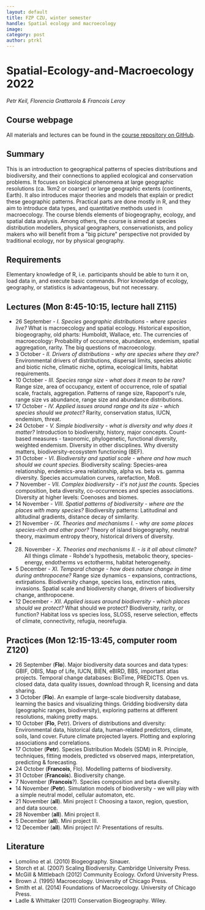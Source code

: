 ```yaml
---
layout: default
title: FZP CZU, winter semester
handle: Spatial ecology and macroecology
image:
category: post
author: ptrkl
---
```


# Spatial-Ecology-and-Macroecology 2022

*Petr Keil, Florencia Grattarola & Francois Leroy*


## Course webpage

All materials and lectures can be found in the [course repository on GitHub](https://github.com/petrkeil/Spatial-Ecology-and-Macroecology).

## Summary

This is an introduction to geographical patterns of species distributions and biodiversity, and their connections to applied ecological and conservation problems. It focuses on biological phenomena at large geographic resolutions (ca. 1km2 or coarser) or large geographic extents (continents, Earth). It also introduces major theories and models that explain or predict these geographic patterns. Practical parts are done mostly in R, and they aim to introduce data types, and quantitative methods used in macroecology. The course blends elements of biogeography, ecology, and spatial data analysis. Among others, the course is aimed at species distribution modellers, physical geographers, conservationists, and policy makers who will benefit from a "big picture" perspective not provided by traditional ecology, nor by physical geography.

## Requirements

Elementary knowledge of R, i.e. participants should be able to turn it on, load data in, and execute basic commands. Prior knowledge of ecology, geography, or statistics is advantageous, but not necessary.

## Lectures (Mon 8:45-10:15, lecture hall Z115)

- 26 September - *I. Species geographic distributions - where species live?* What is macroecology and spatial ecology. Historical exposition, biogeography, old pharts: Humboldt, Wallace, etc. The currencies of macroecology: Probability of occurrence, abundance, endemism, spatial aggregation, rarity. The big questions of macroecology.
- 3 October - *II. Drivers of distributions - why are species where they are?* Environmental drivers of distributions, dispersal limits, species abiotic and biotic niche, climatic niche, optima, ecological limits, habitat requirements.
- 10 October - *III. Species range size - what does it mean to be rare?* Range size, area of occupancy, extent of occurrence, role of spatial scale, fractals, aggregation. Patterns of range size, Rapoport's rule, range size vs abundance, range size and abundance distributions.
- 17 October - *IV. Applied issues around range and its size - which species should we protect?* Rarity, conservation status, IUCN, endemism, threat.
- 24 October - *V. Simple biodiversity - what is diversity and why does it matter?* Introduction to biodiversity, history, major concepts. Count-based measures - taxonomic, phylogenetic, functional diversity, weighted endemism. Diversity in other disciplines. Why diversity matters, biodiversity-ecosystem functioning (BEF).
- 31 October - *VI. Biodiversity and spatial scale - where and how much should we count species.* Biodiversity scaling: Species-area relationship, endemics-area relationship, alpha vs. beta vs. gamma diversity. Species accumulation curves, rarefaction, MoB.
- 7 November - *VII. Complex biodiversity - it's not just the counts.* Species composition, beta diversity, co-occurrences and species associations. Diversity at higher levels: Coenoses and biomes.
- 14 November - *VIII. Spatial patterns of biodiversity - where are the places with many species?* Biodiversity patterns: Latitudinal and altitudinal gradients, distance decay of similarity.
- 21 November - *IX.  Theories and mechanisms I. - why are some places species-rich and other poor?* Theory of island biogeography, neutral theory, maximum entropy theory, historical drivers of diversity.
- 28. November - *X.  Theories and mechanisms II. - is it all about climate?* All things climate - Rohde's hypothesis, metabolic theory, species-energy, endotherms vs ectotherms, habitat heterogeneity.
- 5 December - *XI. Temporal change - how does nature change in time during anthropocene?* Range size dynamics - expansions, contractions, extirpations. Biodiversity change, species loss, extinction rates, invasions. Spatial scale and biodiversity change, drivers of biodiversity change, anthropocene.
- 12 December - *XII. Applied issues around biodiversity - which places should we protect?* What should we protect? Biodiversity, rarity, or function? Habitat loss vs species loss, SLOSS, reserve selection, effects of climate, connectivity, refugia, neorefugia.

## Practices  (Mon 12:15-13:45, computer room Z120)

- 26 September (**Flo**). Major biodiversity data sources and data types: GBIF, OBIS, Map of Life, IUCN, BIEN, eBIRD, BBS, important atlas projects. Temporal change databases: BioTime, PREDICTS. Open vs. closed data, data quality issues, download through R, licensing and data sharing.
- 3 October (**Flo**). An example of large-scale biodiversity database, learning the basics and visualizing things. Gridding biodiversity data (geographic ranges, biodiversity), exploring patterns at different resolutions, making pretty maps. 
- 10 October (**Flo**, Petr). Drivers of distributions and diversity: Environmental data, historical data, human-related predictors, climate, soils, land cover. Future climate projected layers. Plotting and exploring associations and correlations.
- 17 October (**Petr**). Species Distribution Models (SDM) in R. Principle, techniques, fitting models, predicted vs observed maps, interpretation, predicting & forecasting.
- 24 October (**Francois**, Flo). Modelling patterns of biodiversity.
- 31 October (**Francois**). Biodiversity change.
- 7 November (**Francois**?). Species composition and beta diversity.
- 14 November (**Petr**). Simulation models of biodiversity - we will play with a simple neutral model, cellular automaton, etc.
- 21 November (**all**). Mini project I: Choosing a taxon, region, question, and data source. 
- 28 November (**all**). Mini project II.
- 5 December (**all**). Mini project III.
- 12 December (**all**). Mini project IV: Presentations of results.

## Literature

- Lomolino et al. (2010) Biogeography. Sinauer.
- Storch et al. (2007) Scaling Biodiversity. Cambridge University Press.
- McGill & Mittlebach (2012) Community Ecology. Oxford University Press.
- Brown J. (1995) Macroecology. University of Chicago Press.
- Smith et al. (2014) Foundations of Macroecology. University of Chicago Press.
- Ladle & Whittaker (2011) Conservation Biogeography. Wiley.
